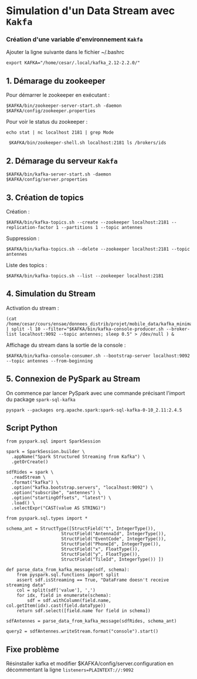 # **Simulation d'un Data Stream avec `Kakfa`**

### Création d'une variable d'environnement `Kakfa`

Ajouter la ligne suivante dans le fichier ~/.bashrc
```
export KAFKA="/home/cesar/.local/kafka_2.12-2.2.0/"
```

## 1. **Démarage du zookeeper**

Pour démarrer le zookeeper en exécutant :
```
$KAFKA/bin/zookeeper-server-start.sh -daemon $KAFKA/config/zookeeper.properties
```
Pour voir le status du zookeeper :
```
echo stat | nc localhost 2181 | grep Mode
```

```
 $KAFKA/bin/zookeeper-shell.sh localhost:2181 ls /brokers/ids
 ```

## 2. **Démarage du serveur `Kakfa`**

```
$KAFKA/bin/kafka-server-start.sh -daemon $KAFKA/config/server.properties
```


## 3. **Création de topics**

Création :
```
$KAFKA/bin/kafka-topics.sh --create --zookeeper localhost:2181 --replication-factor 1 --partitions 1 --topic antennes
```

Suppression :
```
$KAFKA/bin/kafka-topics.sh --delete --zookeeper localhost:2181 --topic antennes
```

Liste des topics :
```
$KAFKA/bin/kafka-topics.sh --list --zookeeper localhost:2181
```

## 4. **Simulation du Stream**

Activation du stream :
```
(cat /home/cesar/cours/ensae/donnees_distrib/projet/mobile_data/kafka_minimal_df.csv | split -l 10 --filter="$KAFKA/bin/kafka-console-producer.sh --broker-list localhost:9092 --topic antennes; sleep 0.5" > /dev/null ) &
```

Affichage du stream dans la sortie de la console :
```
$KAFKA/bin/kafka-console-consumer.sh --bootstrap-server localhost:9092 --topic antennes --from-beginning
```

## 5. **Connexion de PySpark au Stream**

On commence par lancer PySpark avec une commande précisant l'import du package `spark-sql-kafka`
```
pyspark --packages org.apache.spark:spark-sql-kafka-0-10_2.11:2.4.5
```
## **Script Python**

```
from pyspark.sql import SparkSession

spark = SparkSession.builder \
  .appName("Spark Structured Streaming from Kafka") \
  .getOrCreate()

sdfRides = spark \
  .readStream \
  .format("kafka") \
  .option("kafka.bootstrap.servers", "localhost:9092") \
  .option("subscribe", "antennes") \
  .option("startingOffsets", "latest") \
  .load() \
  .selectExpr("CAST(value AS STRING)")

from pyspark.sql.types import *

schema_ant = StructType([StructField("t", IntegerType()),
                     StructField("AntennaId", IntegerType()),
                     StructField("EventCode", IntegerType()),
                     StructField("PhoneId", IntegerType()),
                     StructField("x", FloatType()),
                     StructField("y", FloatType()),
                     StructField("TileId", IntegerType()) ])

def parse_data_from_kafka_message(sdf, schema):
    from pyspark.sql.functions import split
    assert sdf.isStreaming == True, "DataFrame doesn't receive streaming data"
    col = split(sdf['value'], ',')
    for idx, field in enumerate(schema):
        sdf = sdf.withColumn(field.name, col.getItem(idx).cast(field.dataType))
    return sdf.select([field.name for field in schema])

sdfAntennes = parse_data_from_kafka_message(sdfRides, schema_ant)

query2 = sdfAntennes.writeStream.format("console").start()
```

## Fixe problème

Résinstaller kafka et modifier $KAFKA/config/server.configuration en décommentant la ligne `listeners=PLAINTEXT://:9092`

























